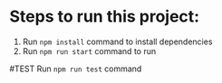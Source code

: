 # Steps to run this project:

1. Run `npm install` command to install dependencies
2. Run `npm run start` command to run

#TEST Run `npm run test` command
